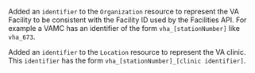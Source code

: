 Added an `identifier` to the `Organization` resource to represent the VA Facility to be consistent with the Facility ID used by the Facilities API. For example a VAMC has an identifier of the form `vha_[stationNumber]` like `vha_673`.

Added an `identifier` to the `Location` resource to represent the VA clinic. This `identifier` has the form `vha_[stationNumber]_[clinic identifier]`.
